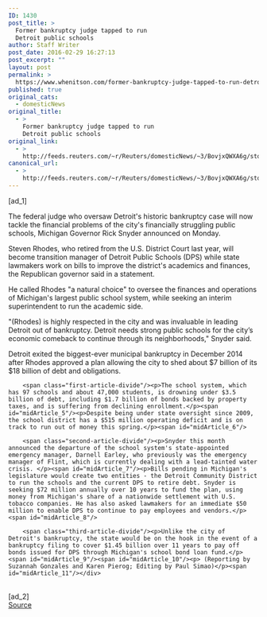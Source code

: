 ```yaml
---
ID: 1430
post_title: >
  Former bankruptcy judge tapped to run
  Detroit public schools
author: Staff Writer
post_date: 2016-02-29 16:27:13
post_excerpt: ""
layout: post
permalink: >
  https://www.whenitson.com/former-bankruptcy-judge-tapped-to-run-detroit-public-schools/
published: true
original_cats:
  - domesticNews
original_title:
  - >
    Former bankruptcy judge tapped to run
    Detroit public schools
original_link:
  - >
    http://feeds.reuters.com/~r/Reuters/domesticNews/~3/BovjxQWXA6g/story01.htm
canonical_url:
  - >
    http://feeds.reuters.com/~r/Reuters/domesticNews/~3/BovjxQWXA6g/story01.htm
---
```

 [ad_1]
<br><div id="articleText">
<span id="midArticle_start"/>

<span class="focusParagraph" readability="5"><p><span class="articleLocatio&lt;/span&gt;n">The federal judge who oversaw Detroit's historic bankruptcy case will now tackle the financial problems of the city's financially struggling public schools, Michigan Governor Rick Snyder announced on Monday.</span></p></span><span id="midArticle_0"/><p>Steven Rhodes, who retired from the U.S. District Court last year, will become transition manager of Detroit Public Schools (DPS) while state lawmakers work on bills to improve the district's academics and finances, the Republican governor said in a statement.</p><span id="midArticle_1"/><p>He called Rhodes "a natural choice" to oversee the finances and operations of Michigan's largest public school system, while seeking an interim superintendent to run the academic side.</p><span id="midArticle_2"/><p>"(Rhodes) is highly respected in the city and was invaluable in leading Detroit out of bankruptcy. Detroit needs strong public schools for the city’s economic comeback to continue through its neighborhoods," Snyder said.</p><span id="midArticle_3"/><p>Detroit exited the biggest-ever municipal bankruptcy in December 2014 after Rhodes approved a plan allowing the city to shed about $7 billion of its $18 billion of debt and obligations.</p><span id="midArticle_4"/>
        
        <span class="first-article-divide"/><p>The school system, which has 97 schools and about 47,000 students, is drowning under $3.5 billion of debt, including $1.7 billion of bonds backed by property taxes, and is suffering from declining enrollment.</p><span id="midArticle_5"/><p>Despite being under state oversight since 2009, the school district has a $515 million operating deficit and is on track to run out of money this spring.</p><span id="midArticle_6"/>
        
        <span class="second-article-divide"/><p>Snyder this month announced the departure of the school system's state-appointed emergency manager, Darnell Earley, who previously was the emergency manager of Flint, which is currently dealing with a lead-tainted water crisis. </p><span id="midArticle_7"/><p>Bills pending in Michigan's legislature would create two entities - the Detroit Community District to run the schools and the current DPS to retire debt. Snyder is seeking $72 million annually over 10 years to fund the plan, using money from Michigan's share of a nationwide settlement with U.S. tobacco companies. He has also asked lawmakers for an immediate $50 million to enable DPS to continue to pay employees and vendors.</p><span id="midArticle_8"/>
        
        <span class="third-article-divide"/><p>Unlike the city of Detroit's bankruptcy, the state would be on the hook in the event of a bankruptcy filing to cover $1.45 billion over 11 years to pay off bonds issued for DPS through Michigan's school bond loan fund.</p><span id="midArticle_9"/><span id="midArticle_10"/><p> (Reporting by Suzannah Gonzales and Karen Pierog; Editing by Paul Simao)</p><span id="midArticle_11"/></div>
<br>[ad_2]
<br><a href="http://feeds.reuters.com/~r/Reuters/domesticNews/~3/BovjxQWXA6g/story01.htm">Source </a>